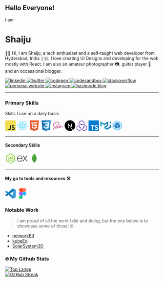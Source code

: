 ## Hello Everyone! 
I am  
# Shaiju

:technologist: Hi, I am Shaiju, a tech enthusiast and a self-taught web developer from Hyderabad, India 🇮🇳. I love creating UI Designs and developing for the web mostly with React. I am also an amateur photographer 📷, guitar player 🎸 and an occassional blogger.

<div id="badges">
<a href="https://www.linkedin.com/in/nambiars/">
  <img src="https://img.shields.io/badge/linkedin-blue?logo=linkedIn&logoColor=white&?style=for-the-badge" alt="linkedin" />
 </a>
 <a href="https://twitter.com/spknbr">
    <img src="https://img.shields.io/badge/twitter-1DA1F2?logo=twitter&logoColor=white&?style=for-the-badge" alt="twitter" />
  </a>
  <a href="https://codepen.io/shnamb">
    <img src="https://img.shields.io/badge/Codepen-black?logo=codepen&logoColor=white&?style=for-the-badge" alt="codepen" />
  </a>
  <a href="https://codesandbox.io/u/shiju_nam">
    <img src="https://img.shields.io/badge/Codesandbox-black?logo=codesandbox&logoColor=white&?style=for-the-badge" alt="codesandbox" />
  </a>
  <a href="https://stackoverflow.com/users/6543382/shiju-nambiar">
    <img src="https://img.shields.io/badge/Stackoverflow-f48024?logo=stackoverflow&logoColor=white&?style=for-the-badge" alt="stackoverflow" />
  </a>
  <a href="https://shijunambiar.com">
    <img src="https://img.shields.io/badge/Portfolio-informational?logo=appveyor&logoColor=white&?style=for-the-badge" alt="personal website" />
  </a>
  <a href="https://www.instagram.com/nambiarshaiju/">
    <img src="https://img.shields.io/badge/instagram-E1306C?logo=instagram&logoColor=white&?style=for-the-badge" alt="instagram" />
  </a>
  <a href="https://www.instagram.com/nambiarshaiju/">
    <img src="https://img.shields.io/badge/hashnode-0a84ff?logo=hashnode&logoColor=white&?style=for-the-badge" alt="hashnode blog" />
  </a>
</div>

---

### Primary Skills
Skills I use on a daily basis
<div>
  <img src="https://github.com/devicons/devicon/blob/master/icons/javascript/javascript-original.svg" alt="javascript" width="35" height="35" />
  <img src="https://github.com/devicons/devicon/blob/master/icons/react/react-original.svg" alt="javascript" width="35" height="35" />
  <img src="https://github.com/devicons/devicon/blob/master/icons/html5/html5-original.svg" alt="javascript" width="35" height="35" />
  <img src="https://github.com/devicons/devicon/blob/master/icons/css3/css3-original.svg" alt="javascript" width="35" height="35" />
  <img src="https://github.com/devicons/devicon/blob/master/icons/sass/sass-original.svg" alt="javascript" width="35" height="35" />
  <img src="https://github.com/devicons/devicon/blob/master/icons/nextjs/nextjs-original.svg" alt="javascript" width="35" height="35" />
  <img src="https://github.com/devicons/devicon/blob/master/icons/redux/redux-original.svg" alt="javascript" width="35" height="35" />
  <img src="https://github.com/devicons/devicon/blob/master/icons/typescript/typescript-original.svg" alt="javascript" width="35" height="35" />
  <img src="https://github.com/devicons/devicon/blob/master/icons/materialui/materialui-original.svg" alt="javascript" width="35" height="35" />
  <img src="https://github.com/devicons/devicon/blob/master/icons/webpack/webpack-original.svg" alt="javascript" width="35" height="35" />
  
</div>

---

#### Secondary Skills
<div>
  <img src="https://github.com/devicons/devicon/blob/master/icons/nodejs/nodejs-original.svg" alt="javascript" width="35" height="35" />
  <img src="https://github.com/devicons/devicon/blob/master/icons/express/express-original.svg" alt="javascript" width="35" height="35" />
  <img src="https://github.com/devicons/devicon/blob/master/icons/mongodb/mongodb-original.svg" alt="javascript" width="35" height="35" />
</div>

---

#### My go to tools and resources :hammer_and_wrench:
<div>
  <img src="https://github.com/devicons/devicon/blob/master/icons/vscode/vscode-original.svg" alt="javascript" width="35" height="35" />
  <img src="https://github.com/devicons/devicon/blob/master/icons/figma/figma-original.svg" alt="javascript" width="35" height="35" />
</div>

### Notable Work
> I am proud of all the work I did and doing, but the one below is to showcase some of those! 🤓
* [networkEd](https://www.networked.in/)  
* [kubeEd](https://kubeed.netlify.app)  
* [SolarSystem3D](https://solarsystem3d.netlify.app/)


### :fire: My Github Stats
[![Top Langs](https://github-readme-stats.vercel.app/api/top-langs/?username=skoodath&layout=compact)](https://github.com/anuraghazra/github-readme-stats)  
[![GitHub Streak](https://github-readme-streak-stats.herokuapp.com?user=skoodath&theme=default&hide_border=false)](https://git.io/streak-stats)
